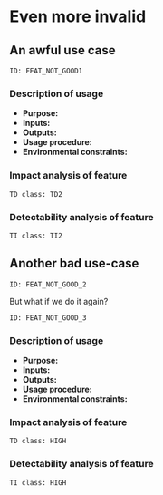 # Even more invalid

## An awful use case

    ID: FEAT_NOT_GOOD1

### Description of usage

- **Purpose:**
- **Inputs:**
- **Outputs:**
- **Usage procedure:**
- **Environmental constraints:**

### Impact analysis of feature

    TD class: TD2

### Detectability analysis of feature

    TI class: TI2


## Another bad use-case

    ID: FEAT_NOT_GOOD_2

But what if we do it again?

    ID: FEAT_NOT_GOOD_3

### Description of usage

- **Purpose:**
- **Inputs:**
- **Outputs:**
- **Usage procedure:**
- **Environmental constraints:**

### Impact analysis of feature

    TD class: HIGH

### Detectability analysis of feature

    TI class: HIGH
